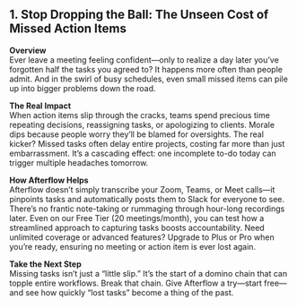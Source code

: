 ## 1. Stop Dropping the Ball: The Unseen Cost of Missed Action Items

**Overview**  
Ever leave a meeting feeling confident—only to realize a day later you’ve forgotten half the tasks you agreed to? It happens more often than people admit. And in the swirl of busy schedules, even small missed items can pile up into bigger problems down the road.

**The Real Impact**  
When action items slip through the cracks, teams spend precious time repeating decisions, reassigning tasks, or apologizing to clients. Morale dips because people worry they’ll be blamed for oversights. The real kicker? Missed tasks often delay entire projects, costing far more than just embarrassment. It’s a cascading effect: one incomplete to-do today can trigger multiple headaches tomorrow.

**How Afterflow Helps**  
Afterflow doesn’t simply transcribe your Zoom, Teams, or Meet calls—it pinpoints tasks and automatically posts them to Slack for everyone to see. There’s no frantic note-taking or rummaging through hour-long recordings later. Even on our Free Tier (20 meetings/month), you can test how a streamlined approach to capturing tasks boosts accountability. Need unlimited coverage or advanced features? Upgrade to Plus or Pro when you’re ready, ensuring no meeting or action item is ever lost again.

**Take the Next Step**  
Missing tasks isn’t just a “little slip.” It’s the start of a domino chain that can topple entire workflows. Break that chain. Give Afterflow a try—start free—and see how quickly “lost tasks” become a thing of the past.

